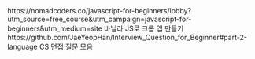 
<javascript>
https://nomadcoders.co/javascript-for-beginners/lobby?utm_source=free_course&utm_campaign=javascript-for-beginners&utm_medium=site
바닐라 JS로 크롬 앱 만들기

<CS>
https://github.com/JaeYeopHan/Interview_Question_for_Beginner#part-2-language
CS 면접 질문 모음
